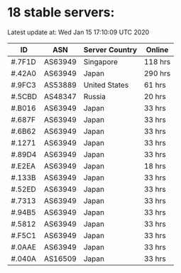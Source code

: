 # 18 stable servers:

Latest update at: Wed Jan 15 17:10:09 UTC 2020

| ID | ASN | Server Country | Online |
| -- | --- | -------------- | ------ |
| #.7F1D | AS63949 | Singapore | 118 hrs |
| #.42A0 | AS63949 | Japan | 290 hrs |
| #.9FC3 | AS53889 | United States | 61 hrs |
| #.5CBD | AS48347 | Russia | 20 hrs |
| #.B016 | AS63949 | Japan | 33 hrs |
| #.687F | AS63949 | Japan | 33 hrs |
| #.6B62 | AS63949 | Japan | 33 hrs |
| #.1271 | AS63949 | Japan | 33 hrs |
| #.89D4 | AS63949 | Japan | 33 hrs |
| #.E2EA | AS63949 | Japan | 18 hrs |
| #.133B | AS63949 | Japan | 33 hrs |
| #.52ED | AS63949 | Japan | 33 hrs |
| #.7313 | AS63949 | Japan | 33 hrs |
| #.94B5 | AS63949 | Japan | 33 hrs |
| #.5812 | AS63949 | Japan | 33 hrs |
| #.F5C1 | AS63949 | Japan | 33 hrs |
| #.0AAE | AS63949 | Japan | 33 hrs |
| #.040A | AS16509 | Japan | 33 hrs |

